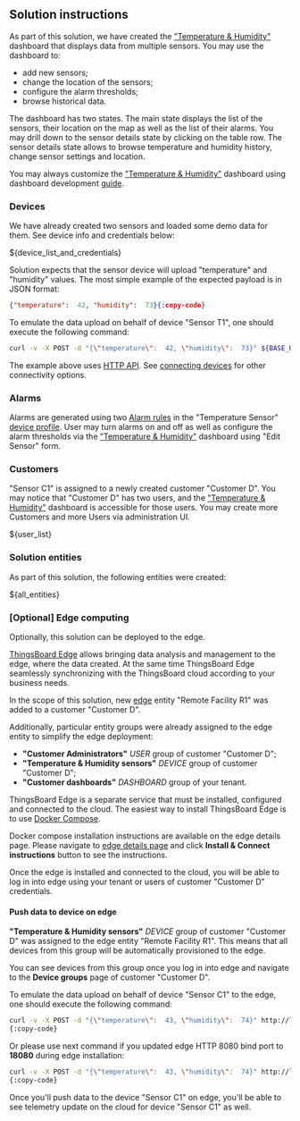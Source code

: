 ## Solution instructions

As part of this solution, we have created the <a href="${MAIN_DASHBOARD_URL}" target="_blank">"Temperature & Humidity"</a> dashboard that displays 
data from multiple sensors. You may use the dashboard to:

* add new sensors;
* change the location of the sensors; 
* configure the alarm thresholds;
* browse historical data.

The dashboard has two states. The main state displays the list of the sensors, their location on the map as well as the list of their alarms. 
You may drill down to the sensor details state by clicking on the table row. The sensor details state allows to browse temperature and humidity history, change sensor settings and location.

You may always customize the <a href="${MAIN_DASHBOARD_URL}" target="_blank">"Temperature & Humidity"</a> dashboard using dashboard development <a href="https://thingsboard.io/docs/user-guide/dashboards/" target="_blank">guide</a>.

### Devices

We have already created two sensors and loaded some demo data for them. See device info and credentials below:

${device_list_and_credentials}

Solution expects that the sensor device will upload "temperature" and "humidity" values. 
The most simple example of the expected payload is in JSON format:

```json
{"temperature":  42, "humidity":  73}{:copy-code}
```

To emulate the data upload on behalf of device "Sensor T1", one should execute the following command:

```bash
curl -v -X POST -d "{\"temperature\":  42, \"humidity\":  73}" ${BASE_URL}/api/v1/${Sensor T1ACCESS_TOKEN}/telemetry --header "Content-Type:application/json"{:copy-code}
```

The example above uses <a href="https://thingsboard.io/docs/reference/http-api/#telemetry-upload-api" target="_blank">HTTP API</a>.
See <a href="https://thingsboard.io/docs/getting-started-guides/connectivity/" target="_blank">connecting devices</a> for other connectivity options.

### Alarms

Alarms are generated using two <a href="https://thingsboard.io/docs/user-guide/device-profiles/#alarm-rules" target="_blank">Alarm rules</a> in the
"Temperature Sensor" <a href="/profiles/deviceProfiles" target="_blank">device profile</a>.
User may turn alarms on and off as well as configure the alarm thresholds via the <a href="${MAIN_DASHBOARD_URL}" target="_blank">"Temperature & Humidity"</a> dashboard using "Edit Sensor" form. 

### Customers

"Sensor C1" is assigned to a newly created customer "Customer D".
You may notice that "Customer D" has two users, and the <a href="${MAIN_DASHBOARD_URL}" target="_blank">"Temperature & Humidity"</a> dashboard is accessible for those users.
You may create more Customers and more Users via administration UI.

${user_list}

### Solution entities

As part of this solution, the following entities were created:

${all_entities}

### [Optional] Edge computing

Optionally, this solution can be deployed to the edge.

<a href="https://thingsboard.io/products/thingsboard-edge/" target="_blank">ThingsBoard Edge</a> allows bringing data analysis and management to the edge, where the data created.
At the same time ThingsBoard Edge seamlessly synchronizing with the ThingsBoard cloud according to your business needs.
 
In the scope of this solution, new <a href="${Remote Facility R1EDGE_DETAILS_URL}" target="_blank">edge</a> entity "Remote Facility R1" was added to a customer "Customer D".

Additionally, particular entity groups were already assigned to the edge entity to simplify the edge deployment:

* **"Customer Administrators"** *USER* group of customer "Customer D";
* **"Temperature & Humidity sensors"** *DEVICE* group of customer "Customer D";
* **"Customer dashboards"** *DASHBOARD* group of your tenant.

ThingsBoard Edge is a separate service that must be installed, configured and connected to the cloud. 
The easiest way to install ThingsBoard Edge is to use <a href="https://docs.docker.com/compose/install/" target="_blank">Docker Compose</a>.

Docker compose installation instructions are available on the edge details page.
Please navigate to <a href="${Remote Facility R1EDGE_DETAILS_URL}" target="_blank">edge details page</a> and click **Install & Connect instructions** button to see the instructions.

Once the edge is installed and connected to the cloud, you will be able to log in into edge using your tenant or users of customer "Customer D" credentials.

#### Push data to device on edge

**"Temperature & Humidity sensors"** *DEVICE* group of customer "Customer D" was assigned to the edge entity "Remote Facility R1".
This means that all devices from this group will be automatically provisioned to the edge.

You can see devices from this group once you log in into edge and navigate to the **Device groups** page of customer "Customer D".

To emulate the data upload on behalf of device "Sensor C1" to the edge, one should execute the following command:

```bash
curl -v -X POST -d "{\"temperature\":  43, \"humidity\":  74}" http://localhost:8080/api/v1/${Sensor C1ACCESS_TOKEN}/telemetry --header "Content-Type:application/json"
{:copy-code}
```

Or please use next command if you updated edge HTTP 8080 bind port to **18080** during edge installation:

```bash
curl -v -X POST -d "{\"temperature\":  43, \"humidity\":  74}" http://localhost:18080/api/v1/${Sensor C1ACCESS_TOKEN}/telemetry --header "Content-Type:application/json"
{:copy-code}
```

Once you'll push data to the device "Sensor C1" on edge, you'll be able to see telemetry update on the cloud for device "Sensor C1" as well.